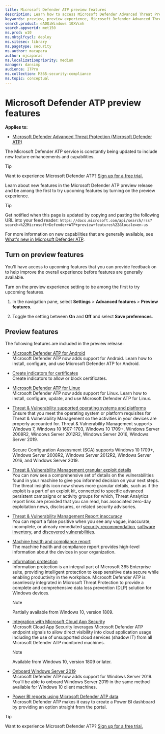 ```yaml
---
title: Microsoft Defender ATP preview features
description: Learn how to access Microsoft Defender Advanced Threat Protection preview features.
keywords: preview, preview experience, Microsoft Defender Advanced Threat Protection, features, updates
search.product: eADQiWindows 10XVcnh
search.appverid: met150
ms.prod: w10
ms.mktglfcycl: deploy
ms.sitesec: library
ms.pagetype: security
ms.author: macapara
author: mjcaparas
ms.localizationpriority: medium
manager: dansimp
audience: ITPro
ms.collection: M365-security-compliance 
ms.topic: conceptual
---
```


# Microsoft Defender ATP preview features

**Applies to:**
- [Microsoft Defender Advanced Threat Protection (Microsoft Defender ATP)](https://go.microsoft.com/fwlink/p/?linkid=2069559)

The Microsoft Defender ATP service is constantly being updated to include new feature enhancements and capabilities.

> [!TIP]
> Want to experience Microsoft Defender ATP? [Sign up for a free trial.](https://www.microsoft.com/microsoft-365/windows/microsoft-defender-atp?ocid=docs-wdatp-preview-abovefoldlink)

Learn about new features in the Microsoft Defender ATP preview release and be among the first to try upcoming features by turning on the preview experience.

>[!TIP]
>Get notified when this page is updated by copying and pasting the following URL into your feed reader: `https://docs.microsoft.com/api/search/rss?search=%22Microsoft+Defender+ATP+preview+features%22&locale=en-us`

For more information on new capabilities that are generally available, see [What's new in Microsoft Defender ATP](whats-new-in-microsoft-defender-atp.md).

## Turn on preview features

You'll have access to upcoming features that you can provide feedback on to help improve the overall experience before features are generally available.

Turn on the preview experience setting to be among the first to try upcoming features.

1. In the navigation pane, select **Settings** > **Advanced features** > **Preview features**.

2. Toggle the setting between **On** and **Off** and select **Save preferences**.

## Preview features

The following features are included in the preview release:
- [Microsoft Defender ATP for Android](microsoft-defender-atp-android.md) <br> Microsoft Defender ATP now adds support for Android. Learn how to install, configure, and use Microsoft Defender ATP for Android.

- [Create indicators for certificates](manage-indicators.md) <br> Create indicators to allow or block certificates. 

- [Microsoft Defender ATP for Linux](microsoft-defender-atp-linux.md) <br> Microsoft Defender ATP now adds support for Linux. Learn how to install, configure, update, and use Microsoft Defender ATP for Linux.

 - [Threat & Vulnerability supported operating systems and platforms](https://docs.microsoft.com/windows/security/threat-protection/microsoft-defender-atp/tvm-supported-os) <BR> Ensure that you meet the operating system or platform requisites for Threat & Vulnerability Management so the activities in your devices are properly accounted for. Threat & Vulnerability Management supports Windows 7, Windows 10 1607-1703, Windows 10 1709+, Windows Server 2008R2, Windows Server 2012R2, Windows Server 2016, Windows Server 2019. <BR> <BR> Secure Configuration Assessment (SCA) supports Windows 10 1709+, Windows Server 2008R2, Windows Server 2012R2, Windows Server 2016, and Windows Server 2019.

- [Threat & Vulnerability Management granular exploit details](https://docs.microsoft.com/windows/security/threat-protection/microsoft-defender-atp/tvm-weaknesses) <BR> You can now see a comprehensive set of details on the vulnerabilities found in your machine to give you informed decision on your next steps. The threat insights icon now shows more granular details, such as if the exploit is a part of an exploit kit, connected to specific advanced persistent campaigns or activity groups for which, Threat Analytics report links are provided that you can read, has associated zero-day exploitation news, disclosures, or related security advisories.
 
 - [Threat & Vulnerability Management Report inaccuracy](https://docs.microsoft.com/windows/security/threat-protection/microsoft-defender-atp/tvm-security-recommendation#report-inaccuracy) <BR> You can report a false positive when you see any vague, inaccurate, incomplete, or already remediated [security recommendation](https://docs.microsoft.com/windows/security/threat-protection/microsoft-defender-atp/tvm-security-recommendation#report-inaccuracy), [software inventory](https://docs.microsoft.com/windows/security/threat-protection/microsoft-defender-atp/tvm-software-inventory#report-inaccuracy), and [discovered vulnerabilities](https://docs.microsoft.com/windows/security/threat-protection/microsoft-defender-atp/tvm-weaknesses#report-inaccuracy).  

- [Machine health and compliance report](machine-reports.md) <br/> The machine health and compliance report provides high-level information about the devices in your organization.

- [Information protection](information-protection-in-windows-overview.md)<BR>
Information protection is an integral part of Microsoft 365 Enterprise suite, providing intelligent protection to keep sensitive data secure while enabling productivity in the workplace. Microsoft Defender ATP is seamlessly integrated in Microsoft Threat Protection to provide a complete and comprehensive data loss prevention (DLP) solution for Windows devices.

    >[!NOTE]
    >Partially available from Windows 10, version 1809.

- [Integration with Microsoft Cloud App Security](microsoft-cloud-app-security-integration.md) <BR> Microsoft Cloud App Security leverages Microsoft Defender ATP endpoint signals to allow direct visibility into cloud application usage including the use of unsupported cloud services (shadow IT) from all Microsoft Defender ATP monitored machines.

    >[!NOTE]
    >Available from Windows 10, version 1809 or later.

- [Onboard Windows Server 2019](https://docs.microsoft.com/windows/security/threat-protection/microsoft-defender-atp/configure-server-endpoints#windows-server-version-1803-and-windows-server-2019) <BR> Microsoft Defender ATP now adds support for Windows Server 2019. You'll be able to onboard Windows Server 2019 in the same method available for Windows 10 client machines.

- [Power BI reports using Microsoft Defender ATP data](powerbi-reports.md) <br>
Microsoft Defender ATP makes it easy to create a Power BI dashboard by providing an option straight from the portal.

> [!TIP] 
> Want to experience Microsoft Defender ATP? [Sign up for a free trial.](https://www.microsoft.com/microsoft-365/windows/microsoft-defender-atp?ocid=docs-wdatp-preview-belowfoldlink)  

